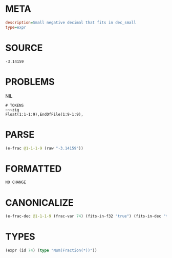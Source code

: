 # META
~~~ini
description=Small negative decimal that fits in dec_small
type=expr
~~~
# SOURCE
~~~roc
-3.14159
~~~
# PROBLEMS
NIL

~~~
# TOKENS
~~~zig
Float(1:1-1:9),EndOfFile(1:9-1:9),
~~~
# PARSE
~~~clojure
(e-frac @1-1-1-9 (raw "-3.14159"))
~~~
# FORMATTED
~~~roc
NO CHANGE
~~~
# CANONICALIZE
~~~clojure
(e-frac-dec @1-1-1-9 (frac-var 74) (fits-in-f32 "true") (fits-in-dec "true") (value "-3.14159") (id 74))
~~~
# TYPES
~~~clojure
(expr (id 74) (type "Num(Fraction(*))"))
~~~